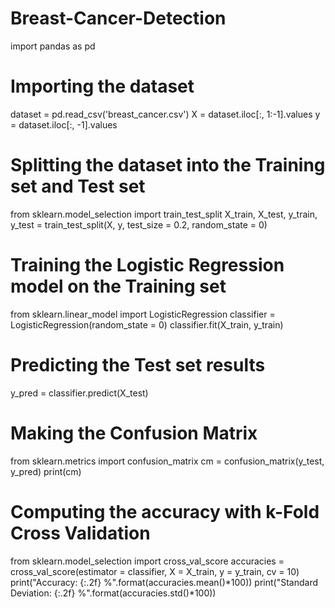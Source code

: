 # Breast-Cancer-Detection

import pandas as pd

# Importing the dataset

dataset = pd.read_csv('breast_cancer.csv')
X = dataset.iloc[:, 1:-1].values
y = dataset.iloc[:, -1].values

# Splitting the dataset into the Training set and Test set

from sklearn.model_selection import train_test_split
X_train, X_test, y_train, y_test = train_test_split(X, y, test_size = 0.2, random_state = 0)

# Training the Logistic Regression model on the Training set

from sklearn.linear_model import LogisticRegression
classifier = LogisticRegression(random_state = 0)
classifier.fit(X_train, y_train)

# Predicting the Test set results

y_pred = classifier.predict(X_test)

# Making the Confusion Matrix

from sklearn.metrics import confusion_matrix
cm = confusion_matrix(y_test, y_pred)
print(cm)

# Computing the accuracy with k-Fold Cross Validation

from sklearn.model_selection import cross_val_score
accuracies = cross_val_score(estimator = classifier, X = X_train, y = y_train, cv = 10)
print("Accuracy: {:.2f} %".format(accuracies.mean()*100))
print("Standard Deviation: {:.2f} %".format(accuracies.std()*100))
